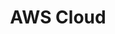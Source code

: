 ---
id: d5aa00c3e967
draft: false
title: AWS Cloud
category: services
sub_category: cloud-solutions,aws-cloud
heroimage: /charts_overlay_city.jpg
heading: "Fostering Future Efficiency with AWS Cloud Services"
sub_heading: Tailored Innovation
value_prop: "Unlock unprecedented productivity and future-focused innovation with Maven Technologies' AWS Cloud services. Experience marked improvements in time-to-market, lowered costs, and enhanced operational efficiencies as we help you leverage elite technologies for a secure, scalable, and agile digital transformation."
featured_article1_heading: Leveraging AWS Cloud for Optimal Business Productivity
featured_article1_description: Explore how Maven's AWS Cloud services can drive your business productivity, providing tailored technology solutions.
featured_article1_image: /data_operations_boardroom.jpg
featured_article1_slug: leveraging-aws-cloud-for-optimal-business-productivity
expertise_heading: The AWS Cloud segments we serve
expertise_subheading: Subject Matter Experts
expertise_heroimage: /woman_virtual_dashboards.jpg
expertise_detail: [
	{
		name: Cloud Consultation,
		description: Providing expert guidance to fast-track your growth with agile cloud solutions.,
		slug: cloud-consultation
	},
	{
		name: Safe Migration,
		description: Ensuring secure and comprehensive transformation of applications, platforms, and data to AWS cloud.,
		slug: safe-migration
	},
	{
		name: Effective Operation,
		description: Delivering efficient cloud operations through intelligent management and optimization of AWS infrastructure.,
		slug: effective-operation
	},
	{
		name: Digital Transformation,
		description: Realizing your digital transformation journey through AWS, focusing on core modernization.,
		slug: digital-transformation
	},
	{
		name: Optimal AWS Utilization,
		description: Helping leverage AWS cloud technology for improved time-to-market and reduced organizational costs.,
		slug: optimal-aws-utilization
	},
]
featured_article2_heading: Enhancing Customer Experience with Maven's AWS Solutions
featured_article2_description: Discover how our customer-focused AWS solutions can improve user experience, driving customer loyalty and growth.
featured_article2_image: /data_operations_boardroom.jpg
featured_article2_slug: enhancing-customer-experience-with-maven's-aws-solutions
case_studies_heading: Evolve your business, operations and technology models.
case_studies_subheading: Value through Results
case_studies_description: Our teams partner with you on the strategies and solutions to transform your company.
case_studies_category: Results
case_studies_items: [
	{
		case_study_title: Manufacturing with AWS Cloud Transformation,
		case_study_subheading: Results,
		case_study_image: /chatbot_worker_keeps_working.jpg,
		case_study_buttontext: Learn More,
		case_study_slug: manufacturing-with-aws-cloud-transformation
	},
	{
		case_study_title: Government Sector's Digital Modernization,
		case_study_subheading: Results,
		case_study_image: /chatbot_worker_keeps_working.jpg,
		case_study_buttontext: Learn More,
		case_study_slug: government-sector's-digital-modernization
	},
	{
		case_study_title: Healthcare Reinvention Through AWS,
		case_study_subheading: Results,
		case_study_image: /chatbot_worker_keeps_working.jpg,
		case_study_buttontext: Learn More,
		case_study_slug: healthcare-reinvention-through-aws
	},
]
videosection_videotitle: Discover the three must-dos of AI for financial institutions
videosection_videourl: https://www.youtube.com/embed/PHe0bXAIuk0
videosection_heroimage: /iot_settings_rainbow.jpg
related_articles_heading: Recently published Pulse insights.
related_articles_subheading: Industry Intelligence
related_articles_description: Read the latest Pulse articles and industry insights.
related_articles_category: Industry Intelligence
related_articles_items: [
	{
		related_article_title: Digitally Transforming Businesses with AWS Cloud,
		related_article_subheading: Article,
		related_article_image: /data_operations_boardroom.jpg,
		related_article_buttontext: Read Pulse,
		related_article_slug: digitally-transforming-businesses-with-aws-cloud
	},
	{
		related_article_title: Innovative Business Solutions with Maven's AWS Cloud,
		related_article_subheading: Article,
		related_article_image: /data_operations_boardroom.jpg,
		related_article_buttontext: Read Pulse,
		related_article_slug: innovative-business-solutions-with-maven's-aws-cloud
	},
	{
		related_article_title: Boosting Operational Efficiency with AWS Cloud Services,
		related_article_subheading: Article,
		related_article_image: /data_operations_boardroom.jpg,
		related_article_buttontext: Read Pulse,
		related_article_slug: boosting-operational-efficiency-with-aws-cloud-services
	},
]
---